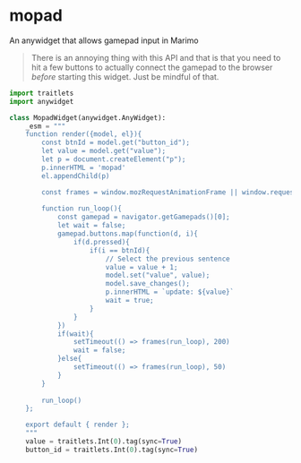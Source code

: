 # mopad

An anywidget that allows gamepad input in Marimo

> There is an annoying thing with this API and that is that you need to hit a few buttons to actually connect the gamepad to the browser *before* starting this widget. Just be mindful of that. 

```python
import traitlets
import anywidget

class MopadWidget(anywidget.AnyWidget):
    _esm = """
    function render({model, el}){
        const btnId = model.get("button_id");
        let value = model.get("value");
        let p = document.createElement("p");
        p.innerHTML = 'mopad'
        el.appendChild(p)

        const frames = window.mozRequestAnimationFrame || window.requestAnimationFrame; 
        
        function run_loop(){
            const gamepad = navigator.getGamepads()[0];
            let wait = false;
            gamepad.buttons.map(function(d, i){
                if(d.pressed){
                    if(i == btnId){
                        // Select the previous sentence
                        value = value + 1; 
                        model.set("value", value);
                        model.save_changes();
                        p.innerHTML = `update: ${value}`
                        wait = true;
                    }
                }
            })
            if(wait){
                setTimeout(() => frames(run_loop), 200)
                wait = false;
            }else{
                setTimeout(() => frames(run_loop), 50)
            }
        }
        
        run_loop()
    };

    export default { render };
    """
    value = traitlets.Int(0).tag(sync=True)
    button_id = traitlets.Int(0).tag(sync=True)
```
